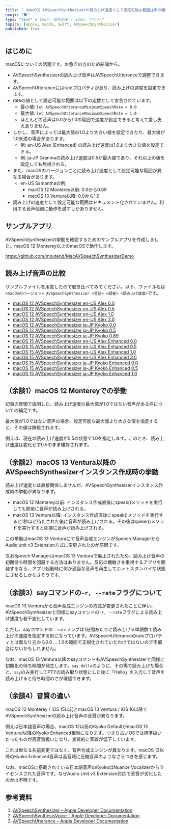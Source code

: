 ```yaml
---
title: "（macOS）AVSpeechSynthesizerの読み上げ速度として設定可能な範囲は声の種類により異なる"
emoji: "🐕"
type: "tech" # tech: 技術記事 / idea: アイデア
topics: [Apple, macOS, Swift, AVSpeechSynthesizer]
published: true
---
```

## はじめに

macOSについての話題です。お急ぎの方のため結論から。

- AVSpeechSynthesizerの読み上げ音声はAVSpeechUtteranceで調整できます。
- AVSpeechUtteranceにはrateプロパティがあり、読み上げの速度を設定できます。
- rateの値として設定可能な範囲は以下の定数として宣言されています。
  - 最小値: `let AVSpeechUtteranceMinimumSpeechRate = 0.0`
  - 最大値: `let AVSpeechUtteranceMaximumSpeechRate = 1.0`
  - ほとんどの音声は0.0から1.0の範囲で速度が設定できると考えて差し支えありません。
- しかし、音声によっては最大値の1.0より大きい値を設定できたり、最大値が1.0未満の場合があります。
  - 例: en-US Alex (Enhanced) の読み上げ速度は1.0より大きな値を設定できる。
  - 例: ja-JP Granmaの読み上げ速度は0.5が最大値であり、それ以上の値を設定しても無視される。
- また、macOSのバージョンごとに読み上げ速度として設定可能な範囲が異なる場合があります。
  - en-US Samanthaの例:
    - macOS 12 Monterey以前: 0.0から0.89
    - macOS 13 Ventura以降: 0.0から1.0
- 読み上げの速度として設定可能な範囲はドキュメント化されていません。利用する音声個別に動作を試すしかありません。

## サンプルアプリ

AVSpeechSynthesizerの挙動を確認するためのサンプルアプリを作成しました。macOS 12 Monterey以上のmacOSで動作します。

https://github.com/moutend/MacAVSpeechSynthesizerDemo

## 読み上げ音声の比較

サンプルファイルを用意したので聴き比べてみてください。以下、ファイル名は`<macOSのバージョン> AVSpeechSynthesizer <言語> <話者> <読み上げ速度>`です。

- [macOS 12 AVSpeechSynthesizer en-US Alex 0.0](https://raw.github.com/wiki/moutend/MacAVSpeechSynthesizerDemo/macOS%2012%20AVSpeechSynthesizer%20en-US%20Alex%200.0.wav)
- [macOS 12 AVSpeechSynthesizer en-US Alex 0.5](https://raw.github.com/wiki/moutend/MacAVSpeechSynthesizerDemo/macOS%2012%20AVSpeechSynthesizer%20en-US%20Alex%200.5.wav)
- [macOS 12 AVSpeechSynthesizer en-US Alex 1.0](https://raw.github.com/wiki/moutend/MacAVSpeechSynthesizerDemo/macOS%2012%20AVSpeechSynthesizer%20en-US%20Alex%201.0.wav)
- [macOS 12 AVSpeechSynthesizer en-US Alex 3.0](https://raw.github.com/wiki/moutend/MacAVSpeechSynthesizerDemo/macOS%2012%20AVSpeechSynthesizer%20en-US%20Alex%203.0.wav)
- [macOS 12 AVSpeechSynthesizer ja-JP Kyoko 0.0](https://raw.github.com/wiki/moutend/MacAVSpeechSynthesizerDemo/macOS%2012%20AVSpeechSynthesizer%20ja-JP%20Kyoko%200.0.wav)
- [macOS 12 AVSpeechSynthesizer ja-JP Kyoko 0.5](https://raw.github.com/wiki/moutend/MacAVSpeechSynthesizerDemo/macOS%2012%20AVSpeechSynthesizer%20ja-JP%20Kyoko%200.5.wav)
- [macOS 12 AVSpeechSynthesizer ja-JP Kyoko 0.89](https://raw.github.com/wiki/moutend/MacAVSpeechSynthesizerDemo/macOS%2012%20AVSpeechSynthesizer%20ja-JP%20Kyoko%200.89.wav)
- [macOS 15 AVSpeechSynthesizer en-US Alex Enhanced 0.0](https://raw.github.com/wiki/moutend/MacAVSpeechSynthesizerDemo/macOS%2015%20AVSpeechSynthesizer%20en-US%20Alex%20Enhanced%200.0.wav)
- [macOS 15 AVSpeechSynthesizer en-US Alex Enhanced 0.5](https://raw.github.com/wiki/moutend/MacAVSpeechSynthesizerDemo/macOS%2015%20AVSpeechSynthesizer%20en-US%20Alex%20Enhanced%200.5.wav)
- [macOS 15 AVSpeechSynthesizer en-US Alex Enhanced 1.0](https://raw.github.com/wiki/moutend/MacAVSpeechSynthesizerDemo/macOS%2015%20AVSpeechSynthesizer%20en-US%20Alex%20Enhanced%201.0.wav)
- [macOS 15 AVSpeechSynthesizer en-US Alex Enhanced 3.0](https://raw.github.com/wiki/moutend/MacAVSpeechSynthesizerDemo/macOS%2015%20AVSpeechSynthesizer%20en-US%20Alex%20Enhanced%203.0.wav)
- [macOS 15 AVSpeechSynthesizer ja-JP Kyoko Enhanced 0.0](https://raw.github.com/wiki/moutend/MacAVSpeechSynthesizerDemo/macOS%2015%20AVSpeechSynthesizer%20ja-JP%20Kyoko%20Enhanced%200.0.wav)
- [macOS 15 AVSpeechSynthesizer ja-JP Kyoko Enhanced 0.5](https://raw.github.com/wiki/moutend/MacAVSpeechSynthesizerDemo/macOS%2015%20AVSpeechSynthesizer%20ja-JP%20Kyoko%20Enhanced%200.5.wav)
- [macOS 15 AVSpeechSynthesizer ja-JP Kyoko Enhanced 1.0](https://raw.github.com/wiki/moutend/MacAVSpeechSynthesizerDemo/macOS%2015%20AVSpeechSynthesizer%20ja-JP%20Kyoko%20Enhanced%201.0.wav)

## （余談1）macOS 12 Montereyでの挙動

記事の冒頭で説明した、読み上げ速度の最大値が1.0ではない音声がある件についての補足です。

最大値が1.0ではない音声の場合、設定可能な最大値より大きな値を指定すると、その値は無視されます。

例えば、現在の読み上げ速度が0.5の状態で1.0を指定します。このとき、読み上げ速度は変化せず0.5のまま維持されます。

## （余談2）macOS 13 Ventura以降のAVSpeechSynthesizerインスタンス作成時の挙動

読み上げ速度とは直接関係しませんが、AVSpeechSynthesizerインスタンス作成時の挙動が異なります。

- macOS 12 Monterey以前: インスタンス作成直後にspeak()メソッドを実行しても即座に音声が読み上げされる。
- macOS 13 Ventura以降: インスタンス作成直後にspeak()メソッドを実行すると1秒ほど待たされた後に音声が読み上げされる。その後はspeak()メソッドを実行すると即座に音声が読み上げされる。

この挙動はmacOS 13 Venturaにて音声合成エンジンがSpeech ManagerからAudio unit v3 Extension方式に変更されたのが原因です。

なおSpeech ManagerはmacOS 13 Venturaで廃止されたため、読み上げ音声の初期待ち時間を回避する方法はありません。反応の機敏さを重視するアプリを開発するなら、アプリ起動時に何か適当な音声を再生してホットスタンバイな状態にさせるしかなさそうです。

## （余談3）sayコマンドの`-r, --rate`フラグについて

macOS 13 Venturaから音声合成エンジンの方式が変更されたことに伴い、AVSpeechSynthesizerと同様にsayコマンドの`-r, --rate`フラグによる読み上げ速度も若干変化しています。

ただし、sayコマンドの`--rate`フラグは1分間あたりに読み上げる単語数で読み上げの速度を指定する形になっています。AVSpeechUtteranceのrateプロパティとは異なり元から0.0 ... 1.0の範囲で正規化されていたわけではないので不都合はないかもしれません。

なお、macOS 13 Ventura以降のsayコマンドもAVSpeechSynthesizerと同様に初期化の待ち時間が発生します。`say Hello`のように、その場で読み上げた場合と、`say`のみ実行してPTYの読み取り状態にした後に「Hello」を入力して音声を読み上げると待ち時間のさが確認できます。

## （余談4）音質の違い

macOS 12 Monterey / iOS 15以前とmacOS 13 Ventura / iOS 16以降でAVSpeechSynthesizerの読み上げ音声の音質が異なります。

例えば日本語音声の場合、macOS 12以前のKyoko DefaultがmacOS 13 Ventural以降のKyoko Enhanced相当になります。つまり古いOSでは標準扱いだったものが高音質扱いになり、実質的に音質が低下しています。

これは単なる名前変更ではなく、音声合成エンジンが異なります。macOS 13以降のKyoko Enhanced音声は高音域に圧縮音声のようなざらつきを感じます。

なお、macOSに搭載されている日本語音声のKyokoはNuance Vocalizerからライセンスされた音声です。なぜAudio Unit v3 Extension対応で音質が劣化したのかは不明です。

## 参考資料

1. [AVSpeechSynthesizer – Apple Developer Documentation](https://developer.apple.com/documentation/avfaudio/avspeechsynthesizer/)
2. [AVSpeechSynthesisVoice – Apple Developer Documentation](https://developer.apple.com/documentation/avfaudio/avspeechsynthesisvoice)
3. [AVSpeechUtterance – Apple Developer Documentation](https://developer.apple.com/documentation/avfaudio/avspeechutterance)
